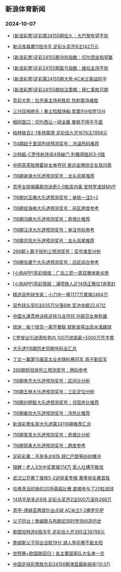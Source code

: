 ## 新浪体育新闻 
### 2024-10-07

+ [[新浪彩票]足彩第24155期任九：大巴黎有望不败](https://sports.sina.com.cn/l/2024-10-06/doc-incrqihw9451843.shtml)

+ [勒沃库森爆11倍冷平 足彩头奖开8注142万元](https://sports.sina.com.cn/l/2024-10-06/doc-incrqiia5833140.shtml)

+ [[新浪彩票]足彩24155期冷热指数：切尔西坐和望赢](https://sports.sina.com.cn/l/2024-10-06/doc-incrqihw9453741.shtml)

+ [[新浪彩票]足彩24155期盈亏指数：维拉主场不败](https://sports.sina.com.cn/l/2024-10-06/doc-incrqihw9453149.shtml)

+ [[新浪彩票]足彩第24155期大势:AC米兰客战防平](https://sports.sina.com.cn/l/2024-10-06/doc-incrqihy6227824.shtml)

+ [[新浪彩票]足彩24155期投注策略：拜仁客胜可期](https://sports.sina.com.cn/l/2024-10-06/doc-incrqiie2615078.shtml)

+ [竞彩大势：拉齐奥主场有胜机 热刺客场难胜](https://sports.sina.com.cn/l/2024-10-06/doc-incrqiia5833814.shtml)

+ [三分压哨绝杀！勇士险胜快船 库里9分哈登13分](https://sports.sina.com.cn/basketball/nba/2024-10-06/doc-incrqtwy2453195.shtml)

+ [相同盘口：切尔西让一球全赢 曼联不擅平手盘](https://sports.sina.com.cn/l/2024-10-06/doc-incrqpqu9338584.shtml)

+ [柏林联合2-1多特蒙德 足彩任九开1676注7858元](https://sports.sina.com.cn/l/2024-10-06/doc-incrqpqy5755560.shtml)

+ [114期赵千里双色球预测奖号：冷温热码推荐](https://sports.sina.com.cn/l/2024-10-06/doc-incrqtwu6010954.shtml)

+ [沙特超-C罗传射连续4场破门 利雅得胜利3-0胜](https://sports.sina.com.cn/global/others/2024-10-06/doc-incrqpqu9334492.shtml)

+ [中网高芙胜穆霍娃女单夺冠 奥运金牌组合女双问鼎](https://sports.sina.com.cn/tennis/wta/2024-10-06/doc-incrrrav2322475.shtml)

+ [116期谢涛大乐透预测奖号：龙头凤尾推荐](https://sports.sina.com.cn/l/2024-10-06/doc-incrqyew2343516.shtml)

+ [意甲女排揭幕斯坎迪奇3-0胜库内奥 安特罗波娃MVP](https://sports.sina.com.cn/others/volleyball/2024-10-06/doc-incrqpqu9331193.shtml)

+ [116期刘玉琳大乐透预测奖号：单挑一注5+2](https://sports.sina.com.cn/l/2024-10-06/doc-incrqyez3028030.shtml)

+ [116期钱海峰大乐透预测奖号：前区跨度参考](https://sports.sina.com.cn/l/2024-10-06/doc-incrqyew2343384.shtml)

+ [116期冯娜大乐透预测奖号：奇偶比推荐](https://sports.sina.com.cn/l/2024-10-06/doc-incrqyez3027897.shtml)

+ [116期汪洋大乐透预测奖号：单注号码参考](https://sports.sina.com.cn/l/2024-10-06/doc-incrqyeu5565994.shtml)

+ [116期苏阳大乐透预测奖号：龙头凤尾推荐](https://sports.sina.com.cn/l/2024-10-06/doc-incrqyeq9141244.shtml)

+ [266期卜算子排列三预测奖号：奖号类型分析](https://sports.sina.com.cn/l/2024-10-06/doc-incrqyew2339457.shtml)

+ [116期张建宁大乐透预测奖号：后区综合参考](https://sports.sina.com.cn/l/2024-10-06/doc-incrqyfc2675315.shtml)

+ [[小炮APP]竞彩情报：广岛三箭一周双赛体能劣势](https://sports.sina.com.cn/l/2024-10-06/doc-incrqpqu9345963.shtml)

+ [[小炮APP]竞彩情报：浦项铁人近14场正赛仅1场零封](https://sports.sina.com.cn/l/2024-10-06/doc-incrqpra2520171.shtml)

+ [精选双色球专家：小刀中一等1177万累擒2464万](https://sports.sina.com.cn/l/2024-10-06/doc-incrqpra2522665.shtml)

+ [双色球头奖6注835万分落6地 奖池余额22.67亿](https://sports.sina.com.cn/l/2024-10-06/doc-incrrraw9107495.shtml)

+ [中国大满贯林诗栋逆转马龙夺冠 孙颖莎女单称雄](https://sports.sina.com.cn/others/pingpang/2024-10-06/doc-incrrraw9103482.shtml)

+ [球迷：每个球员一离开曼联 就能发挥出高水准踢球](https://sports.sina.com.cn/g/pl/2024-10-06/doc-incrrenx2901085.shtml)

+ [C罗提议引进德布劳内 100万镑周薪+5000万签字费](https://sports.sina.com.cn/global/others/2024-10-06/doc-incrrenx2901330.shtml)

+ [大乐透116期历史同期号码全汇总](https://sports.sina.com.cn/l/2024-10-06/doc-incrqyex6252306.shtml)

+ [丁文一赢第15届亚太业余锦标赛冠军 周子勤亚军](https://sports.sina.com.cn/golf/pgatour/2024-10-06/doc-incrrepa9327856.shtml)

+ [266期财叔排列三预测奖号：两码参考](https://sports.sina.com.cn/l/2024-10-06/doc-incrqyew2339237.shtml)

+ [116期李杰大乐透预测奖号：区间比分析](https://sports.sina.com.cn/l/2024-10-06/doc-incrqyeu5565906.shtml)

+ [116期王林大乐透预测奖号：三区定位分析](https://sports.sina.com.cn/l/2024-10-06/doc-incrqyeu5565401.shtml)

+ [116期刘明智大乐透预测奖号：邻孤传比推荐](https://sports.sina.com.cn/l/2024-10-06/doc-incrqyfc2675618.shtml)

+ [116期姜欣大乐透预测奖号：冷热比推荐](https://sports.sina.com.cn/l/2024-10-06/doc-incrqyew2343238.shtml)

+ [新浪彩票名家大乐透第24116期推荐汇总](https://sports.sina.com.cn/l/2024-10-06/doc-incrrenv6123088.shtml)

+ [116期常青大乐透预测奖号：奇偶比分析](https://sports.sina.com.cn/l/2024-10-06/doc-incrqyeu5566129.shtml)

+ [116期郭勇大乐透预测奖号：跨度参考](https://sports.sina.com.cn/l/2024-10-06/doc-incrqyeu5565751.shtml)

+ [足彩彩果：平局多达8场 拜仁巴黎等纷纷爆冷](https://sports.sina.com.cn/l/2024-10-07/doc-incrsnhn8662212.shtml)

+ [锦鲤！老人3次中奖累擒174万 家人吐槽不敢信](https://sports.sina.com.cn/l/2024-10-07/doc-incrsnhm1882803.shtml)

+ [武汉公开赛丁俊晖5-2逆转麦奎根 赛季排名赛首胜](https://sports.sina.com.cn/others/snooker/2024-10-06/doc-incrrrav2336592.shtml)

+ [哈弗茨当前锋的20场英超比赛 直接参与了20粒进球](https://sports.sina.com.cn/g/pl/2024-10-06/doc-incrrepa9325684.shtml)

+ [14场平局多达8场 足彩头奖开2注500万滚存268万](https://sports.sina.com.cn/l/2024-10-07/doc-incrsnhn8662212.shtml)

+ [意甲-德赫亚两度扑出点球 AC米兰1-2佛罗伦萨](https://sports.sina.com.cn/g/pl/2024-10-07/doc-incrssqi1771932.shtml)

+ [父子同台！詹姆斯与布朗尼同时登场创造历史](https://sports.sina.com.cn/basketball/nba/2024-10-07/doc-incrswwf1660517.shtml)

+ [斯图加特造6倍冷平 足彩任九开395注38788元](https://sports.sina.com.cn/l/2024-10-07/doc-incrswwc2017612.shtml)

+ [詹姆斯父子同台合砍19分 湖人季前赛不敌太阳](https://sports.sina.com.cn/basketball/nba/2024-10-07/doc-incrtccz1911008.shtml)

+ [世预赛+欧国联回归！各主要国家队大名单一览](https://sports.sina.com.cn/l/2024-10-07/doc-incrswwh8436562.shtml)

+ [中国足球彩票胜负彩24156期澳盘最新赔率(10.07)](https://sports.sina.com.cn/l/2024-10-07/doc-incrssqi1771339.shtml)

